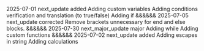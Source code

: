 
2025-07-01
next_update
added
Adding custom variables
Adding conditions verification and translation (to true/false)
Adding if
&&&&&&
2025-07-05
next_update
corrected
Remove brackets unnecessary for end and else blocks.
&&&&&&
2025-07-30
next_major_update
major
Adding while
Adding custom functions
&&&&&&
2025-07-02
next_update
added
Adding escapes in string
Adding calculations